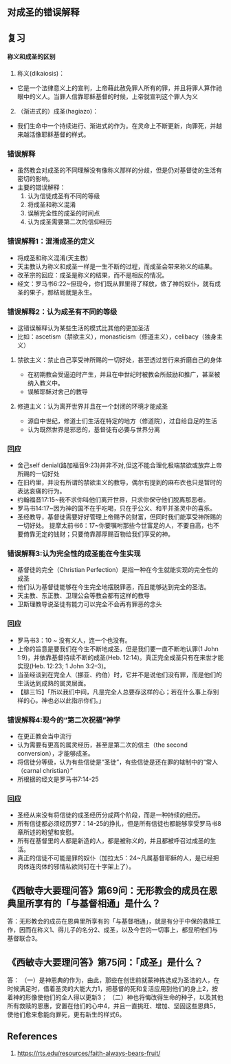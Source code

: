 ## 对成圣的错误解释

## 复习
#### 称义和成圣的区别
1. 称义(dikaiosis)：
- 它是一个法律意义上的宣判，上帝藉此赦免罪人所有的罪，并且将罪人算作祂眼中的义人。当罪人信靠耶稣基督的时候，上帝就宣判这个罪人为义
2. （渐进式的）成圣(hagiazo)：
- 我们生命中一个持续进行、渐进式的作为。在灵命上不断更新，向罪死，并越来越活像耶稣基督的样式。

### 错误解释
- 虽然教会对成圣的不同理解没有像称义那样的分歧，但是仍对基督徒的生活有密切的影响。
- 主要的错误解释：
  1. 认为信徒成圣有不同的等级
  2. 将成圣和称义混淆
  3. 误解完全性的成圣的时间点
  4. 认为成圣需要第二次的信仰经历
### 错误解释1：混淆成圣的定义
- 将成圣和称义混淆(天主教)
- 天主教认为称义和成圣一样是一生不断的过程，而成圣会带来称义的结果。
- 改革宗的回应：成圣是称义的结果，而不是相反的情况。
- 经文：罗马书6:22~但现今，你们既从罪里得了释放，做了神的奴仆，就有成圣的果子，那结局就是永生。

### 错误解释2：认为成圣有不同的等级
- 这错误解释认为某些生活的模式比其他的更加圣洁
- 比如：ascetism（禁欲主义），monasticism（修道主义），celibacy（独身主义）
1. 禁欲主义：禁止自己享受神所赐的一切好处，甚至透过苦行来折磨自己的身体
   - 在初期教会受逼迫时产生，并且在中世纪时被教会所鼓励和推广，甚至被纳入教义中。
   - 误解耶稣对舍己的教导
    

2. 修道主义：认为离开世界并且在一个封闭的环境才能成圣
   - 源自中世纪，修道士们生活在特定的地方（修道院），过自给自足的生活
   - 认为既然世界是邪恶的，基督徒有必要与世界分离

### 回应
- 舍己self denial(路加福音9:23)并非不对,但这不能合理化极端禁欲或放弃上帝所赐的一切好处
- 在旧约里，并没有所谓的禁欲主义的教导，偶尔有提到的麻布衣也只是暂时的表达哀痛的行为。
- 约翰福音17:15~我不求你叫他们离开世界，只求你保守他们脱离那恶者。
- 罗马书14:17~因为神的国不在乎吃喝，只在乎公义、和平并圣灵中的喜乐。
- 圣经教导，基督徒需要好好管理上帝赐予的财富，但同时我们能享受神所赐的一切好处。
提摩太前书6：17~你要嘱咐那些今世富足的人，不要自高，也不要倚靠无定的钱财；只要倚靠那厚赐百物给我们享受的神。

### 错误解释3:认为完全性的成圣能在今生实现
- 基督徒的完全（Christian Perfection）是指一种在今生就能实现的完全性的成圣
- 他们认为基督徒能够在今生完全地摆脱罪恶，而且能够达到完全的圣洁。
- 天主教、东正教、卫理公会等教会都有这样的教导
- 卫斯理教导说圣徒有能力可以完全不会再有罪恶的念头

### 回应
- 罗马书3：10 ~ 没有义人，连一个也没有。
- 上帝的旨意是要我们在今生不断地成圣，但是我们要一直不断地认罪(1 John 1:9)，并依靠基督持续不断的成圣(Heb. 12:14)。真正完全成圣只有在来世才能实现(Heb. 12:23; 1 John
3:2–3)。
- 当圣经谈到在完全人（挪亚、约伯）时，它并不是说他们没有罪，而是他们的生活达到成熟的属灵层面。
- 【腓三15】「所以我们中间，凡是完全人总要存这样的心；若在什么事上存别样的心，神也必以此指示你们。」

### 错误解释4:现今的“第二次祝福”神学
- 在更正教会当中流行
- 认为需要有更高的属灵经历，甚至是第二次的信主（the second conversion），才能够成圣。
- 将信徒分等级，认为有些信徒是“圣徒”，有些信徒是还在罪的辖制中的“常人（carnal christian）”
- 所根据的经文是罗马书7:14-25

### 回应
- 圣经从来没有将信徒的成圣经历分成两个阶段，而是一种持续的经历。
- 所有信徒都必须经历罗7：14-25的挣扎，但是所有信徒也都能够享受罗马书8章所述的盼望和安慰。
- 所有在基督里的人都是新造的人，都是被称义的，并且都被呼召过成圣的生活。
- 真正的信徒不可能是罪的奴仆（加拉太5：24~凡属基督耶稣的人，是已经把肉体连肉体的邪情私欲同钉在十字架上了）。


## 《西敏寺大要理问答》第69问：无形教会的成员在恩典里所享有的「与基督相通」是什么？

答：无形教会的成员在恩典里所享有的「与基督相通」，就是有分于中保的救赎工作，因而在称义1、得儿子的名分2、成圣，以及今世的一切事上，都显明他们与基督联合3。

## 《西敏寺大要理问答》第75问：「成圣」是什么？

答：
（一）是神恩典的作为，由此，那些在创世前就蒙神拣选成为圣洁的人，在时候满足时，借着圣灵的大能大力1，把基督的死和复活应用到他们的身上2，按着神的形像使他们的全人得以更新3；
（二）神也将悔改得生命的种子，以及其他所有救赎的恩惠，安置在他们的心中4，并且一直挑旺、增加、坚固这些恩典5，使他们愈来愈能向罪死，更有新生的样式6。


## References
1. https://rts.edu/resources/faith-always-bears-fruit/